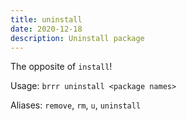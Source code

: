 ```yaml
---
title: uninstall
date: 2020-12-18
description: Uninstall package
---
```


The opposite of `install`!

Usage: `brrr uninstall <package names>`

Aliases: `remove`, `rm`, `u`, `uninstall`